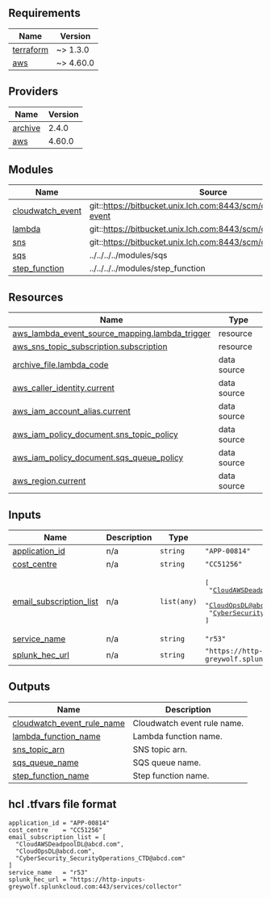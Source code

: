 ## Requirements

| Name | Version |
|------|---------|
| <a name="requirement_terraform"></a> [terraform](#requirement\_terraform) | ~> 1.3.0 |
| <a name="requirement_aws"></a> [aws](#requirement\_aws) | ~> 4.60.0 |

## Providers

| Name | Version |
|------|---------|
| <a name="provider_archive"></a> [archive](#provider\_archive) | 2.4.0 |
| <a name="provider_aws"></a> [aws](#provider\_aws) | 4.60.0 |

## Modules

| Name | Source | Version |
|------|--------|---------|
| <a name="module_cloudwatch_event"></a> [cloudwatch\_event](#module\_cloudwatch\_event) | git::https://bitbucket.unix.lch.com:8443/scm/ceatm/cloudwatch-event | 1.1.0 |
| <a name="module_lambda"></a> [lambda](#module\_lambda) | git::https://bitbucket.unix.lch.com:8443/scm/ceatm/lambda | 2.1.0 |
| <a name="module_sns"></a> [sns](#module\_sns) | git::https://bitbucket.unix.lch.com:8443/scm/ceatm/sns | 1.3.0 |
| <a name="module_sqs"></a> [sqs](#module\_sqs) | ../../../../modules/sqs | n/a |
| <a name="module_step_function"></a> [step\_function](#module\_step\_function) | ../../../../modules/step_function | n/a |

## Resources

| Name | Type |
|------|------|
| [aws_lambda_event_source_mapping.lambda_trigger](https://registry.terraform.io/providers/hashicorp/aws/latest/docs/resources/lambda_event_source_mapping) | resource |
| [aws_sns_topic_subscription.subscription](https://registry.terraform.io/providers/hashicorp/aws/latest/docs/resources/sns_topic_subscription) | resource |
| [archive_file.lambda_code](https://registry.terraform.io/providers/hashicorp/archive/latest/docs/data-sources/file) | data source |
| [aws_caller_identity.current](https://registry.terraform.io/providers/hashicorp/aws/latest/docs/data-sources/caller_identity) | data source |
| [aws_iam_account_alias.current](https://registry.terraform.io/providers/hashicorp/aws/latest/docs/data-sources/iam_account_alias) | data source |
| [aws_iam_policy_document.sns_topic_policy](https://registry.terraform.io/providers/hashicorp/aws/latest/docs/data-sources/iam_policy_document) | data source |
| [aws_iam_policy_document.sqs_queue_policy](https://registry.terraform.io/providers/hashicorp/aws/latest/docs/data-sources/iam_policy_document) | data source |
| [aws_region.current](https://registry.terraform.io/providers/hashicorp/aws/latest/docs/data-sources/region) | data source |

## Inputs

| Name | Description | Type | Default | Required |
|------|-------------|------|---------|:--------:|
| <a name="input_application_id"></a> [application\_id](#input\_application\_id) | n/a | `string` | `"APP-00814"` | no |
| <a name="input_cost_centre"></a> [cost\_centre](#input\_cost\_centre) | n/a | `string` | `"CC51256"` | no |
| <a name="input_email_subscription_list"></a> [email\_subscription\_list](#input\_email\_subscription\_list) | n/a | `list(any)` | <pre>[<br>  "CloudAWSDeadpoolDL@abcd.com",<br>  "CloudOpsDL@abcd.com",<br>  "CyberSecurity_SecurityOperations_CTD@abcd.com"<br>]</pre> | no |
| <a name="input_service_name"></a> [service\_name](#input\_service\_name) | n/a | `string` | `"r53"` | no |
| <a name="input_splunk_hec_url"></a> [splunk\_hec\_url](#input\_splunk\_hec\_url) | n/a | `string` | `"https://http-inputs-greywolf.splunkcloud.com:443/services/collector"` | no |

## Outputs

| Name | Description |
|------|-------------|
| <a name="output_cloudwatch_event_rule_name"></a> [cloudwatch\_event\_rule\_name](#output\_cloudwatch\_event\_rule\_name) | Cloudwatch event rule name. |
| <a name="output_lambda_function_name"></a> [lambda\_function\_name](#output\_lambda\_function\_name) | Lambda function name. |
| <a name="output_sns_topic_arn"></a> [sns\_topic\_arn](#output\_sns\_topic\_arn) | SNS topic arn. |
| <a name="output_sqs_queue_name"></a> [sqs\_queue\_name](#output\_sqs\_queue\_name) | SQS queue name. |
| <a name="output_step_function_name"></a> [step\_function\_name](#output\_step\_function\_name) | Step function name. |

## hcl .tfvars file format

```
application_id = "APP-00814"
cost_centre    = "CC51256"
email_subscription_list = [
  "CloudAWSDeadpoolDL@abcd.com",
  "CloudOpsDL@abcd.com",
  "CyberSecurity_SecurityOperations_CTD@abcd.com"
]
service_name   = "r53"
splunk_hec_url = "https://http-inputs-greywolf.splunkcloud.com:443/services/collector"
```
